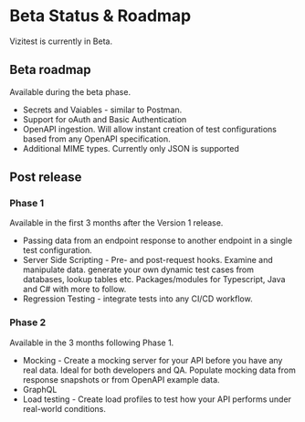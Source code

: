 # Beta Status & Roadmap

Vizitest is currently in Beta. 

## Beta roadmap
Available during the beta phase.

- Secrets and Vaiables - similar to Postman.
- Support for oAuth and Basic Authentication
- OpenAPI ingestion. Will allow instant creation of test configurations based from any OpenAPI specification.
- Additional MIME types. Currently only JSON is supported


## Post release
### Phase 1
Available in the first 3 months after the Version 1 release.

- Passing data from an endpoint response to another endpoint in a single test configuration.
- Server Side Scripting - Pre- and post-request hooks. Examine and manipulate data. generate your own dynamic test cases from databases, lookup tables etc. Packages/modules for Typescript, Java and C# with more to follow.
- Regression Testing - integrate tests into any CI/CD workflow. 

### Phase 2
Available in the 3 months following Phase 1.

- Mocking - Create a mocking server for your API before you have any real data. Ideal for both developers and QA. Populate mocking data from response snapshots or from OpenAPI example data.
- GraphQL
- Load testing - Create load profiles to test how your API performs under real-world conditions.

